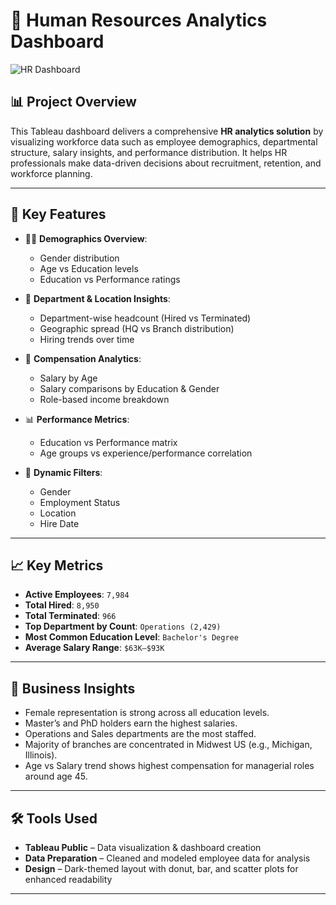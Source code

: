 # 👥 Human Resources Analytics Dashboard

![HR Dashboard](![Dashboard](https://github.com/user-attachments/assets/64384dda-f63b-485e-8a9a-654391bba582)
)
## 📊 Project Overview

This Tableau dashboard delivers a comprehensive **HR analytics solution** by visualizing workforce data such as employee demographics, departmental structure, salary insights, and performance distribution. It helps HR professionals make data-driven decisions about recruitment, retention, and workforce planning.

---

## 🚀 Key Features

- 👩‍💼 **Demographics Overview**:
  - Gender distribution
  - Age vs Education levels
  - Education vs Performance ratings

- 🏢 **Department & Location Insights**:
  - Department-wise headcount (Hired vs Terminated)
  - Geographic spread (HQ vs Branch distribution)
  - Hiring trends over time

- 💼 **Compensation Analytics**:
  - Salary by Age
  - Salary comparisons by Education & Gender
  - Role-based income breakdown

- 📊 **Performance Metrics**:
  - Education vs Performance matrix
  - Age groups vs experience/performance correlation

- 🧰 **Dynamic Filters**:
  - Gender
  - Employment Status
  - Location
  - Hire Date

---

## 📈 Key Metrics

- **Active Employees**: `7,984`
- **Total Hired**: `8,950`
- **Total Terminated**: `966`
- **Top Department by Count**: `Operations (2,429)`
- **Most Common Education Level**: `Bachelor's Degree`
- **Average Salary Range**: `$63K–$93K`

---

## 🧠 Business Insights

- Female representation is strong across all education levels.
- Master’s and PhD holders earn the highest salaries.
- Operations and Sales departments are the most staffed.
- Majority of branches are concentrated in Midwest US (e.g., Michigan, Illinois).
- Age vs Salary trend shows highest compensation for managerial roles around age 45.

---

## 🛠️ Tools Used

- **Tableau Public** – Data visualization & dashboard creation
- **Data Preparation** – Cleaned and modeled employee data for analysis
- **Design** – Dark-themed layout with donut, bar, and scatter plots for enhanced readability

---



